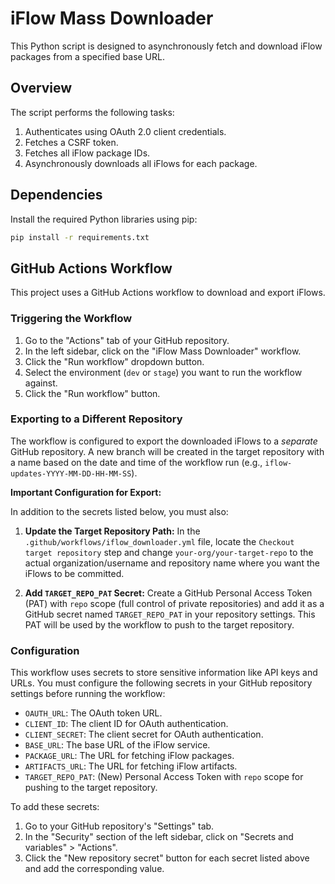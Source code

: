 # iFlow Mass Downloader

This Python script is designed to asynchronously fetch and download iFlow packages from a specified base URL.

## Overview

The script performs the following tasks:

1.  Authenticates using OAuth 2.0 client credentials.
2.  Fetches a CSRF token.
3.  Fetches all iFlow package IDs.
4.  Asynchronously downloads all iFlows for each package.

## Dependencies

Install the required Python libraries using pip:

```bash
pip install -r requirements.txt
```

## GitHub Actions Workflow

This project uses a GitHub Actions workflow to download and export iFlows.

### Triggering the Workflow

1.  Go to the "Actions" tab of your GitHub repository.
2.  In the left sidebar, click on the "iFlow Mass Downloader" workflow.
3.  Click the "Run workflow" dropdown button.
4.  Select the environment (`dev` or `stage`) you want to run the workflow against.
5.  Click the "Run workflow" button.

### Exporting to a Different Repository

The workflow is configured to export the downloaded iFlows to a *separate* GitHub repository. A new branch will be created in the target repository with a name based on the date and time of the workflow run (e.g., `iflow-updates-YYYY-MM-DD-HH-MM-SS`).

**Important Configuration for Export:**

In addition to the secrets listed below, you must also:

1.  **Update the Target Repository Path:** In the `.github/workflows/iflow_downloader.yml` file, locate the `Checkout target repository` step and change `your-org/your-target-repo` to the actual organization/username and repository name where you want the iFlows to be committed.

2.  **Add `TARGET_REPO_PAT` Secret:** Create a GitHub Personal Access Token (PAT) with `repo` scope (full control of private repositories) and add it as a GitHub secret named `TARGET_REPO_PAT` in your repository settings. This PAT will be used by the workflow to push to the target repository.

### Configuration

This workflow uses secrets to store sensitive information like API keys and URLs. You must configure the following secrets in your GitHub repository settings before running the workflow:

*   `OAUTH_URL`: The OAuth token URL.
*   `CLIENT_ID`: The client ID for OAuth authentication.
*   `CLIENT_SECRET`: The client secret for OAuth authentication.
*   `BASE_URL`: The base URL of the iFlow service.
*   `PACKAGE_URL`: The URL for fetching iFlow packages.
*   `ARTIFACTS_URL`: The URL for fetching iFlow artifacts.
*   `TARGET_REPO_PAT`: (New) Personal Access Token with `repo` scope for pushing to the target repository.

To add these secrets:

1.  Go to your GitHub repository's "Settings" tab.
2.  In the "Security" section of the left sidebar, click on "Secrets and variables" > "Actions".
3.  Click the "New repository secret" button for each secret listed above and add the corresponding value.